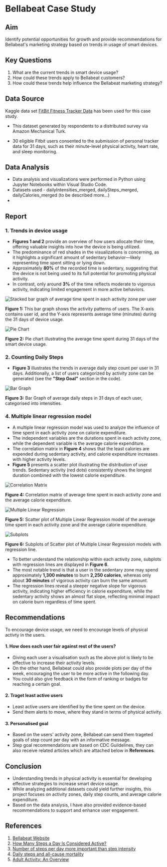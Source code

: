 # Bellabeat Case Study

## Aim
Identify potential opportunities for growth and provide recommendations for Bellabeat's marketing strategy based on trends in usage of smart devices.

## Key Questions
1. What are the current trends in smart device usage?
2. How could these trends apply to Bellabeat customers?
3. How could these trends help influence the Bellabeat marketing strategy?

## Data Source
Kaggle data set [FitBit Fitness Tracker Data](https://www.kaggle.com/datasets/arashnic/fitbit) has been used for this case study.

- This dataset generated by respondents to a distributed survey via Amazon Mechanical Turk.

- 30 eligible Fitbit users consented to the submission of personal tracker data for 31 days, such as their minute-level physical activity, heart rate, and sleep monitoring.

## Data Analysis
- Data analysis and visualizations were performed in Python using Jupyter Notebooks within Visual Studio Code.
- Datasets used - dailyIntensities_merged, dailySteps_merged, dailyCalories_merged (to be described more...)
- 

## Report
### 1. Trends in device usage

- **Figures 1 and 2** provide an overview of how users allocate their time, offering valuable insights into how the device is being utilized.
- The predominance of red shades in the visualizations is concerning, as it highlights a significant amount of sedentary behavior—likely representing time spent sitting or lying down.
- Approximately **80%** of the recorded time is sedentary, suggesting that the device is not being used to its full potential for promoting physical activity. 
- In contrast, only around **3%** of the time reflects moderate to vigorous activity, indicating limited engagement in more active behaviors.

![Stacked bar graph of average time spent in each activity zone per user](kaggle/figures/figure_1.png)

**Figure 1:** This bar graph shows the activity patterns of users. The X-axis contains user id, and the Y-axis represents average time (minutes) during the 31 days of device usage.

![Pie Chart](kaggle/figures/figure_2.png)

**Figure 2:** Pie chart illustrating the average time spent during 31 days of the smart device usage.

### 2. Counting Daily Steps

- **Figure 3** illustrates the trends in average daily step count per user in 31 days. Additionally, a list of users categorized by activity zone can be generated (see the **"Step Goal"** section in the code).

![Bar Graph](kaggle/figures/figure_3.png)

**Figure 3:** Bar Graph of average daily steps in 31 days of each user, categorised into intensities. 

### 4. Multiple linear regression model
- A multiple linear regression model was used to analyze the influence of time spent in each activity zone on calorie expenditure. 
- The independent variables are the durations spent in each activity zone, while the dependent variable is the average calorie expenditure. 
- The correlation matrix in **Figure 4** shows that the least calories are expended during sedentary activity, and calorie expenditure increases with higher activity levels. 
- **Figure 5**  presents a scatter plot illustrating the distribution of user trends. Sedentary activity (red dots) consistently shows the longest duration combined with the lowest calorie expenditure.

![Correlation Matrix](kaggle/figures/figure_4.png)

**Figure 4:** Correlation matrix of average time spent in each activity zone and the average calorie expenditure.

![Multiple Linear Regression](kaggle/figures/figure_5.png)

**Figure 5:** Scatter plot of Multiple Linear Regression model of the average time spent in each activity zone and the average calorie expenditure.

![Subplots](kaggle/figures/figure_6.png)

**Figure 6:** Subplots of Scatter plot of Multiple Linear Regression models with regression line.

- To better understand the relationship within each activity zone, subplots with regression lines are displayed in **Figure 6**.
- The most notable trend is that a user in the sedentary zone may spend approximately **1,300 minutes** to burn **2,250 calories**, whereas only about **30 minutes** of vigorous activity can burn the same amount.
- The regression lines reveal a steeper negative slope for vigorous activity, indicating higher efficiency in calorie expenditure, while the sedentary activity shows an almost flat slope, reflecting minimal impact on calorie burn regardless of time spent.


## Recommendations 
To encourage device usage, we need to encourage levels of physical activty in the users. 

#### 1. How does each user fair against rest of the users? 
- Giving each user a visualisation such as the above plot is likely to be effective to increase their activity levels. 
- On the other hand, Bellabeat could also provide plots per day of the week, encouraging the user to be more active in the following day. 
- You could also give feedback in the form of ranking or badges for reaching a certain goal.

#### 2. Traget least active users
- Least active users are identified by the time spent on the device.
- Send them alerts to move, where they stand in terms of physical activity. 

#### 3. Personalised goal
- Based on the users' activity zone, Bellabeat can send them trageted goals of step count per day with an informative message.
- Step goal recommendations are based on CDC Guildelines, they can also receive related articles which are attached below in **References**.

## Conclusion
- Understanding trends in physical activity is essential for developing effective strategies to increase smart device usage. 
- While analyzing additional datasets could yield further insights, this project focuses on activity zones, daily step counts, and average calorie expenditure. 
- Based on the data analysis, I have also provided evidence-based recommendations to support and enhance user engagement.

## References
1. [Bellabeat Website](https://bellabeat.com/)
2. [How Many Steps a Day Is Considered Active?](https://www.medicinenet.com/how_many_steps_a_day_is_considered_active/article.htm)
3. [Number of steps per day more important than step intensity](https://www.nih.gov/news-events/nih-research-matters/number-steps-day-more-important-step-intensity)
4. [Daily steps and all-cause mortality](https://www.thelancet.com/journals/lanpub/article/PIIS2468-2667(21)00302-9/fulltext#seccestitle140)
5. [Adult Activity: An Overview](https://www.cdc.gov/physical-activity-basics/guidelines/adults.html)
